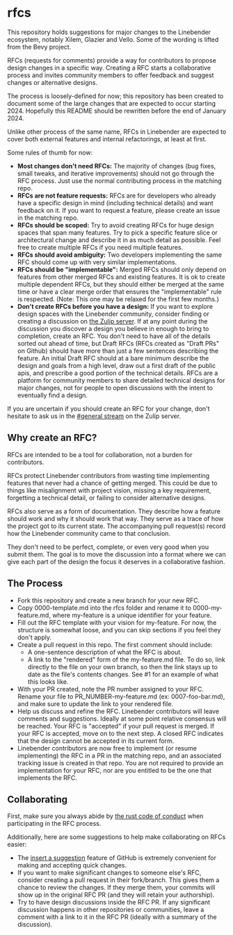 # rfcs

This repository holds suggestions for major changes to the Linebender ecosystem, notably Xilem, Glazier and Vello. Some of the wording is lifted from the Bevy project.

RFCs (requests for comments) provide a way for contributors to propose design changes in a specific way. Creating a RFC starts a collaborative process and invites community members to offer feedback and suggest changes or alternative designs.

The process is loosely-defined for now; this repository has been created to document some of the large changes that are expected to occur starting 2024. Hopefully this README should be rewritten before the end of January 2024.

Unlike other process of the same name, RFCs in Linebender are expected to cover both external features and internal refactorings, at least at first.

Some rules of thumb for now:

- **Most changes don't need RFCs:** The majority of changes (bug fixes, small tweaks, and iterative improvements) should not go through the RFC process. Just use the normal contributing process in the matching repo.
- **RFCs are not feature requests:** RFCs are for developers who already have a specific design in mind (including technical details) and want feedback on it. If you want to request a feature, please create an issue in the matching repo.
- **RFCs should be scoped:** Try to avoid creating RFCs for huge design spaces that span many features. Try to pick a specific feature slice or architectural change and describe it in as much detail as possible. Feel free to create multiple RFCs if you need multiple features.
- **RFCs should avoid ambiguity:** Two developers implementing the same RFC should come up with very similar implementations.
- **RFCs should be "implementable":** Merged RFCs should only depend on features from other merged RFCs and existing features. It is ok to create multiple dependent RFCs, but they should either be merged at the same time or have a clear merge order that ensures the "implementable" rule is respected. (Note: This one may be relaxed for the first few months.)
- **Don't create RFCs before you have a design:** If you want to explore design spaces with the Linebender community, consider finding or creating a discussion on [the Zulip server](https://xi.zulipchat.com/). If at any point during the discussion you discover a design you believe in enough to bring to completion, create an RFC. You don't need to have all of the details sorted out ahead of time, but Draft RFCs (RFCs created as "Draft PRs" on Github) should have more than just a few sentences describing the feature. An initial Draft RFC should at a bare minimum describe the design and goals from a high level, draw out a first draft of the public apis, and prescribe a good portion of the technical details. RFCs are a platform for community members to share detailed technical designs for major changes, not for people to open discussions with the intent to eventually find a design.

If you are uncertain if you should create an RFC for your change, don't hesitate to ask us in the [#general stream](https://xi.zulipchat.com/#narrow/stream/147921-general) on the Zulip server.


## Why create an RFC?

RFCs are intended to be a tool for collaboration, not a burden for contributors.

RFCs protect Linebender contributors from wasting time implementing features that never had a chance of getting merged. This could be due to things like misalignment with project vision, missing a key requirement, forgetting a technical detail, or failing to consider alternative designs.

RFCs also serve as a form of documentation. They describe how a feature should work and why it should work that way. They serve as a trace of how the project got to its current state. The accompanying pull request(s) record how the Linebender community came to that conclusion.

They don't need to be perfect, complete, or even very good when you submit them. The goal is to move the discussion into a format where we can give each part of the design the focus it deserves in a collaborative fashion.


## The Process

- Fork this repository and create a new branch for your new RFC.
- Copy 0000-template.md into the rfcs folder and rename it to 0000-my-feature.md, where my-feature is a unique identifier for your feature.
- Fill out the RFC template with your vision for my-feature. For now, the structure is somewhat loose, and you can skip sections if you feel they don't apply.
- Create a pull request in this repo. The first comment should include:
    - A one-sentence description of what the RFC is about.
    - A link to the "rendered" form of the my-feature.md file. To do so, link directly to the file on your own branch, so then the link stays up to date as the file's contents changes. See #1 for an example of what this looks like.
- With your PR created, note the PR number assigned to your RFC. Rename your file to PR_NUMBER-my-feature.md (ex: 0007-foo-bar.md), and make sure to update the link to your rendered file.
- Help us discuss and refine the RFC. Linebender contributors will leave comments and suggestions. Ideally at some point relative consensus will be reached. Your RFC is "accepted" if your pull request is merged. If your RFC is accepted, move on to the next step. A closed RFC indicates that the design cannot be accepted in its current form.
- Linebender contributors are now free to implement (or resume implementing) the RFC in a PR in the matching repo, and an associated tracking issue is created in that repo. You are not required to provide an implementation for your RFC, nor are you entitled to be the one that implements the RFC.


## Collaborating

First, make sure you always abide by [the rust code of conduct](https://www.rust-lang.org/policies/code-of-conduct) when participating in the RFC process.

Additionally, here are some suggestions to help make collaborating on RFCs easier:

- The [insert a suggestion](https://docs.github.com/en/pull-requests/collaborating-with-pull-requests/reviewing-changes-in-pull-requests/commenting-on-a-pull-request#adding-line-comments-to-a-pull-request) feature of GitHub is extremely convenient for making and accepting quick changes.
- If you want to make significant changes to someone else's RFC, consider creating a pull request in their fork/branch. This gives them a chance to review the changes. If they merge them, your commits will show up in the original RFC PR (and they will retain your authorship).
- Try to have design discussions inside the RFC PR. If any significant discussion happens in other repositories or communities, leave a comment with a link to it in the RFC PR (ideally with a summary of the discussion).
